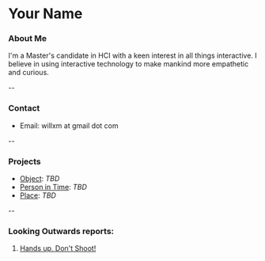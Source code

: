 # Your Name

### About Me

I'm a Master's candidate in HCI with a keen interest in all things interactive. I believe in using interactive technology to make mankind more empathetic and curious.

--
### Contact

* Email: willxm at gmail dot com

-- 
### Projects

* [Object](project1.md): *TBD*
* [Person in Time](project2.md): *TBD*
* [Place](project3.md): *TBD*

--
### Looking Outwards reports: 

1. [Hands up, Don't Shoot!](https://github.com/willzmiao/Experimental-Capture/blob/master/lookingout1.md)
